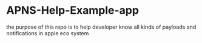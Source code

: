 # APNS-Help-Example-app
the purpose of this repo is to help developer know all kinds of payloads and notifications in apple eco system
